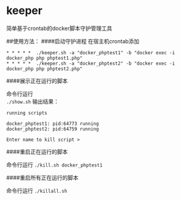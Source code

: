 # keeper
简单基于crontab的docker脚本守护管理工具

##使用方法：
####启动守护进程
在宿主机crontab添加

```
* * * * *  ./keeper.sh -a "docker_phptest1" -b "docker exec -i docker_php php phptest1.php"
* * * * *  ./keeper.sh -a "docker_phptest2" -b "docker exec -i docker_php php phptest2.php" 
```

####展示正在运行的脚本

命令行运行  
`./show.sh` 
输出结果：
```
running scripts

docker_phptest1: pid:64773 running
docker_phptest2: pid:64759 running

Enter name to kill script >
```

####重启正在运行的脚本

命令行运行 
`./kill.sh docker_phptest1` 


####重启所有正在运行的脚本

命令行运行 
`./killall.sh`



